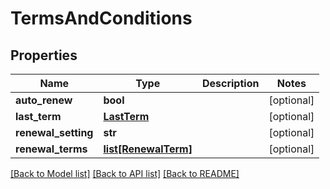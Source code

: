 # TermsAndConditions

## Properties
Name | Type | Description | Notes
------------ | ------------- | ------------- | -------------
**auto_renew** | **bool** |  | [optional] 
**last_term** | [**LastTerm**](LastTerm.md) |  | [optional] 
**renewal_setting** | **str** |  | [optional] 
**renewal_terms** | [**list[RenewalTerm]**](RenewalTerm.md) |  | [optional] 

[[Back to Model list]](../README.md#documentation-for-models) [[Back to API list]](../README.md#documentation-for-api-endpoints) [[Back to README]](../README.md)


